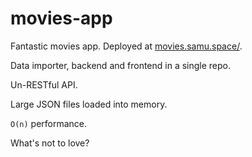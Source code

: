 # movies-app

Fantastic movies app. Deployed at [movies.samu.space/](https://movies.samu.space/).

Data importer, backend and frontend in a single repo. 

Un-RESTful API.

Large JSON files loaded into memory. 

`O(n)` performance.

What's not to love?
